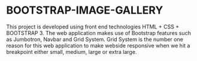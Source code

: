 # BOOTSTRAP-IMAGE-GALLERY
This project is developed using front end technologies HTML + CSS + BOOTSTRAP 3. The web application makes use of Bootstrap features such as Jumbotron, Navbar and Grid System. Grid System is the number one reason for this web application to make webside responsive when we hit a breakpoint either small, medium, large or extra large.
